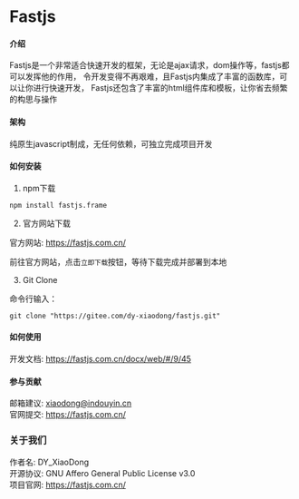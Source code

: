 # Fastjs

#### 介绍

Fastjs是一个非常适合快速开发的框架，无论是ajax请求，dom操作等，fastjs都可以发挥他的作用，
令开发变得不再艰难，且Fastjs内集成了丰富的函数库，可以让你进行快速开发，
Fastjs还包含了丰富的html组件库和模板，让你省去频繁的构思与操作

#### 架构

纯原生javascript制成，无任何依赖，可独立完成项目开发

#### 如何安装

1. npm下载

```text
npm install fastjs.frame
```

2. 官方网站下载

官方网站: https://fastjs.com.cn/

前往官方网站，点击`立即下载`按钮，等待下载完成并部署到本地

3. Git Clone

命令行输入：
```
git clone "https://gitee.com/dy-xiaodong/fastjs.git"
```

#### 如何使用

开发文档: https://fastjs.com.cn/docx/web/#/9/45

#### 参与贡献

邮箱建议: xiaodong@indouyin.cn <br />
官网提交: https://fastjs.com.cn/

### 关于我们
作者名: DY_XiaoDong <br />
开源协议: GNU Affero General Public License v3.0 <br />
项目官网: https://fastjs.com.cn/